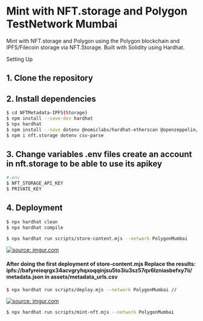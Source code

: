  # Mint with NFT.storage and Polygon TestNetwork Mumbai  

Mint with NFT.storage and Polygon using the Polygon blockchain and IPFS/Filecoin storage via NFT.Storage. Built with Solidity using Hardhat.

 Setting Up

## 1. Clone the repository

## 2. Install dependencies

```bash
$ cd NFTMetadata-IPFS(Storage)
$ npm install --save-dev hardhat
$ npx hardhat
$ npm install --save dotenv @nomiclabs/hardhat-etherscan @openzeppelin/contracts @nomicfoundation/hardhat-chai-matchers @nomicfoundation/hardhat-toolbox @nomiclabs/hardhat-ethers
$ npm i nft.storage dotenv csv-parse
```
## 3. Change variables .env files create an account in nft.storage to be able to use its apikey
```bash
#.env
$ NFT_STORAGE_API_KEY
$ PRIVATE_KEY
```

## 4. Deployment
```bash
$ npx hardhat clean
$ npx hardhat compile
```
```bash
$ npx hardhat run scripts/store-content.mjs --network PolygonMumbai
```
<a href="https://imgur.com/t8BSlNR"><img src="https://i.imgur.com/t8BSlNR.gif" title="source: imgur.com" /></a>

#### After doing the first deployment of store-content.mjs Replace the results: ipfs://bafyreieqrgx34acvgryhqxoqqinjsu5to3iu3sz57qv6lzniasbefxy7ii/metadata.json  in  assets/metadata_urls.csv


```bash
$ npx hardhat run scripts/deploy.mjs --network PolygonMumbai //
```
<a href="https://imgur.com/VGQxUDt"><img src="https://i.imgur.com/VGQxUDt.gif" title="source: imgur.com" /></a>

```bash
$ npx hardhat run scripts/mint-nft.mjs --network PolygonMumbai
```








